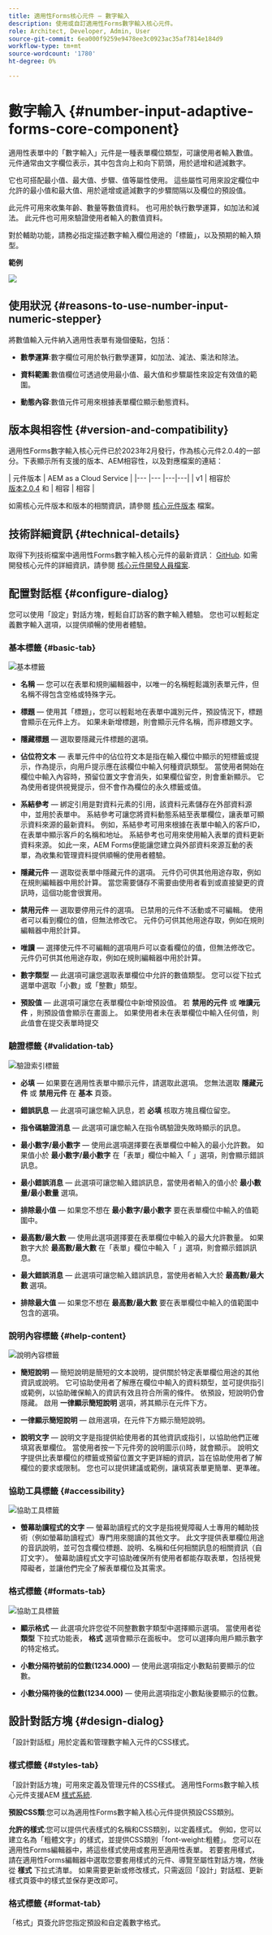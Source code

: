 ```yaml
---
title: 適用性Forms核心元件 — 數字輸入
description: 使用或自訂適用性Forms數字輸入核心元件。
role: Architect, Developer, Admin, User
source-git-commit: 6ea000f9259e9478ee3c0923ac35af7814e184d9
workflow-type: tm+mt
source-wordcount: '1780'
ht-degree: 0%

---
```



# 數字輸入 {#number-input-adaptive-forms-core-component}

適用性表單中的「數字輸入」元件是一種表單欄位類型，可讓使用者輸入數值。 元件通常由文字欄位表示，其中包含向上和向下箭頭，用於遞增和遞減數字。

它也可搭配最小值、最大值、步驟、值等屬性使用。 這些屬性可用來設定欄位中允許的最小值和最大值、用於遞增或遞減數字的步驟間隔以及欄位的預設值。

此元件可用來收集年齡、數量等數值資料。 也可用於執行數學運算，如加法和減法。 此元件也可用來驗證使用者輸入的數值資料。

對於輔助功能，請務必指定描述數字輸入欄位用途的「標籤」，以及預期的輸入類型。

**範例**

![](/help/adaptive-forms/assets/numeric-stepper.png)

## 使用狀況 {#reasons-to-use-number-input-numeric-stepper}

將數值輸入元件納入適用性表單有幾個優點，包括：

* **數學運算**:數字欄位可用於執行數學運算，如加法、減法、乘法和除法。

* **資料範圍**:數值欄位可透過使用最小值、最大值和步驟屬性來設定有效值的範圍。

* **動態內容**:數值元件可用來根據表單欄位顯示動態資料。


## 版本與相容性 {#version-and-compatibility}

適用性Forms數字輸入核心元件已於2023年2月發行，作為核心元件2.0.4的一部分。下表顯示所有支援的版本、AEM相容性，以及對應檔案的連結：

| 元件版本 | AEM as a Cloud Service  |
|--- |--- |---|---|
| v1 | 相容於<br>[版本2.0.4](/help/versions.md) 和 | 相容 | 相容 |

如需核心元件版本和版本的相關資訊，請參閱 [核心元件版本](/help/versions.md) 檔案。


<!-- ## Sample Component Output {#sample-component-output}

To experience the Accordion Component as well as see examples of its configuration options as well as HTML and JSON output, visit the [Component Library](https://adobe.com/go/aem_cmp_library_accordion). -->

## 技術詳細資訊 {#technical-details}

取得下列技術檔案中適用性Forms數字輸入核心元件的最新資訊： [GitHub](https://github.com/adobe/aem-core-forms-components/tree/master/ui.af.apps/src/main/content/jcr_root/apps/core/fd/components/form/numberinput/v1/numberinput). 如需開發核心元件的詳細資訊，請參閱 [核心元件開發人員檔案](/help/developing/overview.md).

## 配置對話框 {#configure-dialog}

您可以使用「設定」對話方塊，輕鬆自訂訪客的數字輸入體驗。 您也可以輕鬆定義數字輸入選項，以提供順暢的使用者體驗。

### 基本標籤 {#basic-tab}

![基本標籤](/help/adaptive-forms/assets/numberinput_basictab.png)

* **名稱**  — 您可以在表單和規則編輯器中，以唯一的名稱輕鬆識別表單元件，但名稱不得包含空格或特殊字元。

* **標題**  — 使用其「標題」，您可以輕鬆地在表單中識別元件，預設情況下，標題會顯示在元件上方。 如果未新增標題，則會顯示元件名稱，而非標題文字。

* **隱藏標題**  — 選取要隱藏元件標題的選項。

* **佔位符文本**  — 表單元件中的佔位符文本是指在輸入欄位中顯示的短標籤或提示，作為提示，向用戶提示應在該欄位中輸入何種資訊類型。 當使用者開始在欄位中輸入內容時，預留位置文字會消失，如果欄位留空，則會重新顯示。 它為使用者提供視覺提示，但不會作為欄位的永久標籤或值。
* **系結參考**  — 綁定引用是對資料元素的引用，該資料元素儲存在外部資料源中，並用於表單中。 系結參考可讓您將資料動態系結至表單欄位，讓表單可顯示資料來源的最新資料。 例如，系結參考可用來根據在表單中輸入的客戶ID，在表單中顯示客戶的名稱和地址。 系結參考也可用來使用輸入表單的資料更新資料來源。 如此一來，AEM Forms便能讓您建立與外部資料來源互動的表單，為收集和管理資料提供順暢的使用者體驗。
* **隱藏元件**  — 選取從表單中隱藏元件的選項。 元件仍可供其他用途存取，例如在規則編輯器中用於計算。 當您需要儲存不需要由使用者看到或直接變更的資訊時，這個功能會很實用。
* **禁用元件**  — 選取要停用元件的選項。 已禁用的元件不活動或不可編輯。 使用者可以看到欄位的值，但無法修改它。 元件仍可供其他用途存取，例如在規則編輯器中用於計算。
* **唯讀**  — 選擇使元件不可編輯的選項用戶可以查看欄位的值，但無法修改它。 元件仍可供其他用途存取，例如在規則編輯器中用於計算。
* **數字類型**  — 此選項可讓您選取表單欄位中允&#x200B;許的&#x200B;數值類型。 您可以從下拉式選單中選取「小數」或「整數」類型。
* **預設值**  — 此選項可讓您在表單欄位中新增預設值。 若 **禁用的元件** 或 **唯讀元件** ，則預設值會顯示在畫面上。 如果使用者未在表單欄位中輸入任何值，則此值會在提交表單時提交

### 驗證標籤 {#validation-tab}

![驗證索引標籤](/help/adaptive-forms/assets/numberinput_validationtab.png)

* **必填**  — 如果要在適用性表單中顯示元件，請選取此選項。 您無法選取 **隱藏元件** 或 **禁用元件**  在 **基本** 頁簽。

* **錯誤訊息**  — 此選項可讓您輸入訊息，若 **必填** 核取方塊且欄位留空。

* **指令碼驗證消息**  — 此選項可讓您輸入在指令碼驗證失敗時顯示的訊息。

* **最小數字/最小數字**  — 使用此選項選擇要在表單欄位中輸入的最小允許數。 如果值小於 **最小數字/最小數字** 在「表單」欄位中輸入「 」選項，則會顯示錯誤訊息。

* **最小錯誤消息**  — 此選項可讓您輸入錯誤訊息，當使用者輸入的值小於 **最小數量/最小數量** 選項。

* **排除最小值**  — 如果您不想在 **最小數字/最小數字** 要在表單欄位中輸&#x200B;入的值範圍中。

* **最高數/最大數**  — 使用此選項選擇要在表單欄位中輸入的最大允許數量。 如果數字大於 **最高數/最大數** 在「表單」欄位中輸入「 」選項，則會顯示錯誤訊息。
* **最大錯誤消息**  — 此選項可讓您輸入錯誤訊息，當使用者輸入大於 **最高數/最大數** 選項。

* **排除最大值**  — 如果您不想在 **最高數/最大數** 要在表單欄位中輸入的值範圍中包含的選項。

### 說明內容標籤 {#help-content}

![說明內容標籤](/help/adaptive-forms/assets/numberinput_helptab.png)

* **簡短說明**  — 簡短說明是簡短的文本說明，提供關於特定表單欄位用途的其他資訊或說明。 它可協助使用者了解應在欄位中輸入的資料類型，並可提供指引或範例，以協助確保輸入的資訊有效且符合所需的條件。 依預設，短說明仍會隱藏。 啟用 **一律顯示簡短說明** 選項，將其顯示在元件下方。

* **一律顯示簡短說明**  — 啟用選項，在元件下方顯示簡短說明。

* **說明文字**  — 說明文字是指提供給使用者的其他資訊或指引，以協助他們正確填寫表單欄位。 當使用者按一下元件旁的說明圖示(i)時，就會顯示。 說明文字提供比表單欄位的標籤或預留位置文字更詳細的資訊，旨在協助使用者了解欄位的要求或限制。 您也可以提供建議或範例，讓填寫表單更簡單、更準確。

### 協助工具標籤 {#accessibility}

![協助工具標籤](/help/adaptive-forms/assets/numberinput_accessibility.png)

* **螢幕助讀程式的文字**  — 螢幕助讀程式的文字是指視覺障礙人士專用的輔助技術（例如螢幕助讀程式）專門用來閱讀的其他文字。 此文字提供表單欄位用途的音訊說明，並可包含欄位標題、說明、名稱和任何相關訊息的相關資訊（自訂文字）。 螢幕助讀程式文字可協助確保所有使用者都能存取表單，包括視覺障礙者，並讓他們完全了解表單欄位及其需求。

### 格式標籤 {#formats-tab}

![協助工具標籤](/help/adaptive-forms/assets/numberinput_formattab.png)


* **顯示格式**  — 此選項允許您從不同整數數字類型中選擇顯示選項。 當使用者從 **類型** 下拉式功能表， **格式** 選項會顯示在面板中。 您可以選擇向用戶顯示數字的特定格式。

* **小數分隔符號前的位數(1234.000)**  — 使用此選項指定小數點前要顯示的位數。

* **小數分隔符後的位數(1234.000)**  — 使用此選項指定小數點後要顯示的位數。

## 設計對話方塊 {#design-dialog}

「設計對話框」用於定義和管理數字輸入元件的CSS樣式。


### 樣式標籤 {#styles-tab}

「設計對話方塊」可用來定義及管理元件的CSS樣式。 適用性Forms數字輸入核心元件支援AEM [樣式系統](/help/get-started/authoring.md#component-styling).

**預設CSS類**:您可以為適用性Forms數字輸入核心元件提供預設CSS類別。

**允許的樣式**:您可以提供代表樣式的名稱和CSS類別，以定義樣式。 例如，您可以建立名為「粗體文字」的樣式，並提供CSS類別「font-weight:粗體」。 您可以在適用性Forms編輯器中，將這些樣式使用或套用至適用性表單。 若要套用樣式，請在適用性Forms編輯器中選取您要套用樣式的元件、導覽至屬性對話方塊，然後從 **樣式** 下拉式清單。 如果需要更新或修改樣式，只需返回「設計」對話框、更新樣式頁簽中的樣式並保存更改即可。

### 格式標籤 {#format-tab}

「格式」頁簽允許您指定預設和自定義數字格式。